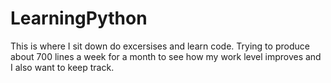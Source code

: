 # LearningPython
This is where I sit down do excersises and learn code. Trying to produce about 700 lines a week for a month to see how my work level improves and I also want to keep track. 
